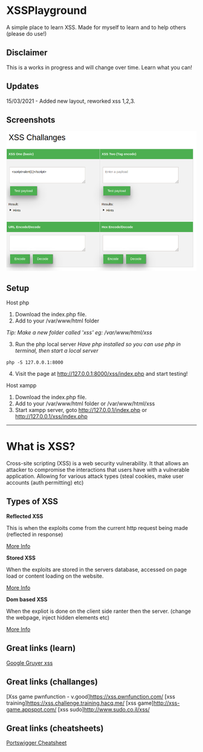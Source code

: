 # XSSPlayground

A simple place to learn XSS.
Made for myself to learn and to help others (please do use!)

## Disclaimer

This is a works in progress and will change over time. Learn what you can! 

## Updates

15/03/2021 - Added new layout, reworked xss 1,2,3.

## Screenshots

![](/assets/xss.png)

## Setup

Host php

1. Download the index.php file.
2. Add to your /var/www/html folder

*Tip: Make a new folder called 'xss' eg: /var/www/html/xss*

3. Run the php local server
*Have php installed so you can use php in terminal, then start a local server*

```
php -S 127.0.0.1:8000
```

4. Visit the page at http://127.0.0.1:8000/xss/index.php and start testing! 

Host xampp

1. Download the index.php file.
2. Add to your /var/www/html folder or /var/www/html/xss
3. Start xampp server, goto http://127.0.0.1/index.php or http://127.0.0.1/xss/index.php

---

# What is XSS?

Cross-site scripting (XSS) is a web security vulnerability. It that allows an attacker to compromise the interactions that users have with a vulnerable application. Allowing for various attack types (steal cookies, make user accounts (auth permitting) etc)

## Types of XSS

**Reflected XSS**

This is when the exploits come from the current http request being made (reflected in response)

[More Info](https://portswigger.net/web-security/cross-site-scripting/reflected)



**Stored XSS**

When the exploits are stored in the servers database, accessed on page load or content loading on the website. 

[More Info](https://portswigger.net/web-security/cross-site-scripting/stored)



**Dom based XSS**

When the expliot is done on the client side ranter then the server. (change the webpage, inject hidden elements etc)

[More Info](https://portswigger.net/web-security/cross-site-scripting/dom-based)



## Great links (learn)
[Google Gruyer xss](http://google-gruyere.appspot.com/)


## Great links (challanges)

[Xss game pwnfunction - v.good]https://xss.pwnfunction.com/
[xss training]https://xss.challenge.training.hacq.me/
[xss game]http://xss-game.appspot.com/
[xss sudo]http://www.sudo.co.il/xss/

## Great links (cheatsheets)
[Portswigger Cheatsheet](https://portswigger.net/web-security/cross-site-scripting/cheat-sheet)
